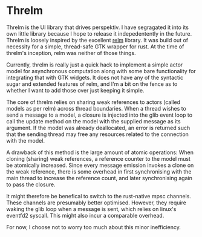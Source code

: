 # Threlm

Threlm is the UI library that drives perspektiv. I have segragated it into its
own little library because I hope to release it indepedentently in the future.
Threlm is loosely inspired by the excellent
[relm](https://github.com/antoyo/relm) library. It was build out of necessity
for a simple, thread-safe GTK wrapper for rust. At the time of threlm's
inception, relm was neither of those things.

Currently, threlm is really just a quick hack to implement a simple actor model
for asynchronous computation along with some bare functionality for integrating
that with GTK widgets. It does not have any of the syntactic sugar and extended
features of relm, and I'm a bit on the fence as to whether I want to add those
over just keeping it simple.

The core of threlm relies on sharing weak references to actors (called models as
per relm) across thread boundaries. When a thread wishes to send a message to a
model, a closure is injected into the glib event loop to call the update method
on the model with the supplied message as its argument. If the model was already
deallocated, an error is returned such that the sending thread may free any
resources related to the connection with the model.

A drawback of this method is the large amount of atomic operations: When cloning
(sharing) weak references, a reference counter to the model must be atomically
increased. Since every message emission invokes a clone on the weak reference,
there is some overhead in first synchronising with the main thread to increase
the reference count, and later synchronising again to pass the closure.

It might therefore be benefical to switch to the rust-native mpsc channels.
These channels are presumably better optimised. However, they require waking the
glib loop when a message is sent, which relies on linux's eventfd2 syscall. This
might also incur a comparable overhead.

For now, I choose not to worry too much about this minor inefficiency.
